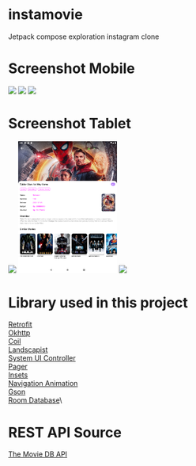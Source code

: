 # instamovie
Jetpack compose exploration instagram clone

# Screenshot Mobile
<p float="left">
    <img src="screenshot/1.png" width="200px">
    <img src="screenshot/2.png" width="200px">
    <img src="screenshot/3.png" width="200px">
</p>

# Screenshot Tablet
<p float="left">
    <img src="screenshot/4.png" width="200px">
    <img src="screenshot/5.png" width="200px">
    <img src="screenshot/6.png" width="200px">
</p>

# Library used in this project
[Retrofit](https://github.com/square/retrofit)\
[Okhttp](https://github.com/square/okhttp)\
[Coil](https://github.com/coil-kt/coil)\
[Landscapist](https://github.com/skydoves/Landscapist)\
[System UI Controller](https://github.com/google/accompanist/tree/main/systemuicontroller)\
[Pager](https://github.com/google/accompanist/blob/main/pager)\
[Insets](https://github.com/google/accompanist/tree/main/insets)\
[Navigation Animation](https://github.com/google/accompanist/tree/main/navigation-animation)\
[Gson](https://github.com/google/gson)\
[Room Database](https://developer.android.com/jetpack/androidx/releases/room)\

# REST API Source
[The Movie DB API](https://www.themoviedb.org/documentation/api)